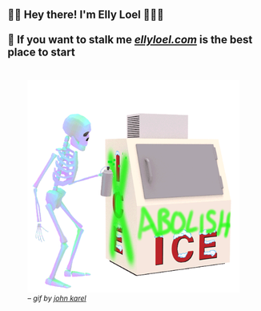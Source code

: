 ## 👋🏻 Hey there! I'm **Elly Loel** 👩🏼‍💻<br><br>👀 If you want to stalk me [*ellyloel.com*](https://ellyloel.com) is the best place to start<br><br>

<figure>
	<a href="https://www.latimes.com/business/technology/story/2020-06-12/github-ceo-black-lives-matter-employees-demand-end-ice-contract">
		<img src="abolish-ice.gif" alt="abolish ice">
	</a>
	<figcaption>
		– <em>gif by <a href="https://twitter.com/jjjjjjjjjjohn">john karel</a><em>
	</figcaption>
</figure>
